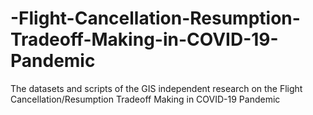 # -Flight-Cancellation-Resumption-Tradeoff-Making-in-COVID-19-Pandemic
The datasets and scripts of the GIS independent research on the Flight Cancellation/Resumption Tradeoff Making in COVID-19 Pandemic 
